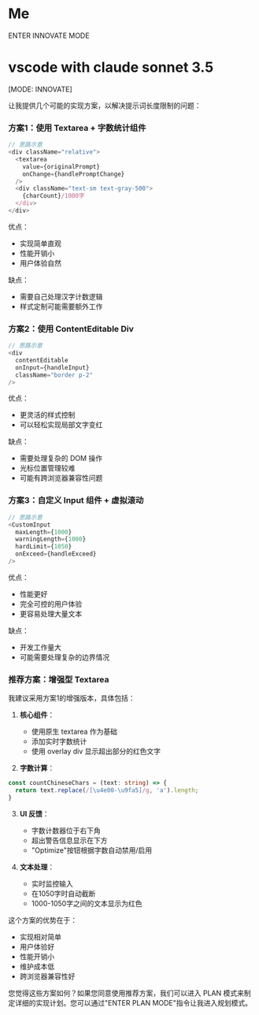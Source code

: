 # Me

ENTER INNOVATE MODE

# vscode with claude sonnet 3.5

[MODE: INNOVATE]

让我提供几个可能的实现方案，以解决提示词长度限制的问题：

### 方案1：使用 Textarea + 字数统计组件
```typescript
// 思路示意
<div className="relative">
  <textarea 
    value={originalPrompt}
    onChange={handlePromptChange}
  />
  <div className="text-sm text-gray-500">
    {charCount}/1000字
  </div>
</div>
```
优点：
- 实现简单直观
- 性能开销小
- 用户体验自然

缺点：
- 需要自己处理汉字计数逻辑
- 样式定制可能需要额外工作

### 方案2：使用 ContentEditable Div
```typescript
// 思路示意
<div 
  contentEditable
  onInput={handleInput}
  className="border p-2"
/>
```
优点：
- 更灵活的样式控制
- 可以轻松实现局部文字变红

缺点：
- 需要处理复杂的 DOM 操作
- 光标位置管理较难
- 可能有跨浏览器兼容性问题

### 方案3：自定义 Input 组件 + 虚拟滚动
```typescript
// 思路示意
<CustomInput
  maxLength={1000}
  warningLength={1000}
  hardLimit={1050}
  onExceed={handleExceed}
/>
```
优点：
- 性能更好
- 完全可控的用户体验
- 更容易处理大量文本

缺点：
- 开发工作量大
- 可能需要处理复杂的边界情况

### 推荐方案：增强型 Textarea

我建议采用方案1的增强版本，具体包括：

1. **核心组件**：
   - 使用原生 textarea 作为基础
   - 添加实时字数统计
   - 使用 overlay div 显示超出部分的红色文字

2. **字数计算**：
```typescript
const countChineseChars = (text: string) => {
  return text.replace(/[\u4e00-\u9fa5]/g, 'a').length;
}
```

3. **UI 反馈**：
   - 字数计数器位于右下角
   - 超出警告信息显示在下方
   - "Optimize"按钮根据字数自动禁用/启用

4. **文本处理**：
   - 实时监控输入
   - 在1050字时自动截断
   - 1000-1050字之间的文本显示为红色

这个方案的优势在于：
- 实现相对简单
- 用户体验好
- 性能开销小
- 维护成本低
- 跨浏览器兼容性好

您觉得这些方案如何？如果您同意使用推荐方案，我们可以进入 PLAN 模式来制定详细的实现计划。您可以通过"ENTER PLAN MODE"指令让我进入规划模式。
